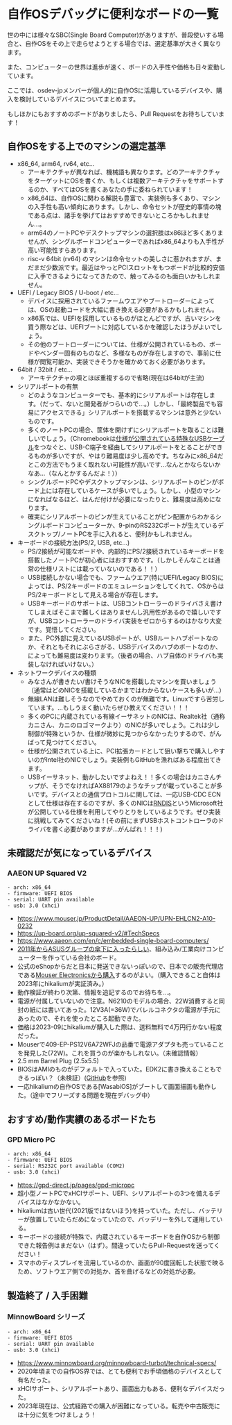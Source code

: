 # 自作OSデバッグに便利なボードの一覧

世の中には様々なSBC(Single Board Computer)がありますが、普段使いする場合と、自作OSをその上で走らせようとする場合では、選定基準が大きく異なります。

また、コンピューターの世界は進歩が速く、ボードの入手性や価格も日々変動しています。

ここでは、osdev-jpメンバーが個人的に自作OSに活用しているデバイスや、購入を検討しているデバイスについてまとめます。

もしほかにもおすすめのボードがありましたら、Pull Requestをお待ちしています！

## 自作OSをする上でのマシンの選定基準

- x86_64, arm64, rv64, etc...
  - アーキテクチャが異なれば、機械語も異なります。どのアーキテクチャをターゲットにOSを書くか、もしくは複数アーキテクチャをサポートするのか、すべてはOSを書くあなたの手に委ねられています！
  - x86_64は、自作OSに関わる解説も豊富で、実装例も多くあり、マシンの入手性も高い傾向にあります。しかし、命令セットが歴史的事情の塊である点は、諸手を挙げてはおすすめできないところかもしれません…。
  - arm64のノートPCやデスクトップマシンの選択肢はx86ほど多くありませんが、シングルボードコンピューターであればx86_64よりも入手性が高い可能性すらあります。
  - risc-v 64bit (rv64) のマシンは命令セットの美しさに惹かれますが、まだまだ少数派です。最近はやっとPCIスロットをもつボードが比較的安価に入手できるようになってきたので、触ってみるのも面白いかもしれません。
- UEFI / Legacy BIOS / U-boot / etc...
  - デバイスに採用されているファームウエアやブートローダーによっては、OSの起動コードを大幅に書き換える必要があるかもしれません。
  - x86系では、UEFIを採用しているものがほとんどですが、古いマシンを買う際などは、UEFIブートに対応しているかを確認したほうがよいでしょう。
  - その他のブートローダーについては、仕様が公開されているもの、ボードやベンダー固有のものなど、多様なものが存在しますので、事前に仕様が閲覧可能か、実装できそうかを確かめておく必要があります。
- 64bit / 32bit / etc...
  - アーキテクチャの項とほぼ重複するので省略(現在は64bitが主流)
- シリアルポートの有無
  - どのようなコンピューターでも、基本的にシリアルポートは存在します。（だって、ないと開発者がつらいので…。）しかし、「最終製品でも容易にアクセスできる」シリアルポートを搭載するマシンは意外と少ないものです。
  - 多くのノートPCの場合、筐体を開けずにシリアルポートを取ることは難しいでしょう。（Chromebookは[仕様が公開されている特殊なUSBケーブル](https://chromium.googlesource.com/chromiumos/third_party/hdctools/+/HEAD/docs/ccd.md#making-your-own-suzyq)をつなぐと、USB-C端子を経由してシリアルポートをとることができるものが多いですが、やはり難易度は少し高めです。ちなみにx86_64だとこの方法でもうまく取れない可能性が高いです…なんとかならないかなあ…（なんとかするんだよ！））
  - シングルボードPCやデスクトップマシンは、シリアルポートのピンがボード上には存在しているケースが多いでしょう。しかし、小型のマシンになればなるほど、はんだ付けが必要になったりと、難易度は高めになります。
  - 確実にシリアルポートのピンが生えていることがピン配置からわかるシングルボードコンピューターか、9-pinのRS232Cポートが生えているデスクトップ/ノートPCを手に入れると、便利かもしれません。
- キーボードの接続方法(PS/2, USB, etc...)
  - PS/2接続が可能なボードや、内部的にPS/2接続されているキーボードを搭載したノートPCが初心者にはおすすめです。（しかしそんなことは通常の仕様リストには載っていないのである！！）
  - USB接続しかない場合でも、ファームウエア(特にUEFI/Legacy BIOS)によっては、PS/2キーボードのエミュレーションをしてくれて、OSからはPS/2キーボードとして見える場合が存在します。
  - USBキーボードのサポートは、USBコントローラーのドライバさえ書けてしまえばそこまで難しくはありませんし汎用性があるので嬉しいですが、USBコントローラーのドライバ実装をゼロからするのはかなり大変です。覚悟してください。
  - また、PC外部に見えているUSBポートが、USBルートハブポートなのか、それともそれにぶらさがる、USBデバイスのハブのポートなのか、によっても難易度は変わります。（後者の場合、ハブ自体のドライバも実装しなければいけない。）
- ネットワークデバイスの種類
  - みなさんが書きたい/書けそうなNICを搭載したマシンを買いましょう（通常はどのNICを搭載しているかまではわからないケースも多いが…）
  - 無線LANは難しそうなのでやめておくのが無難です。Linuxですら苦労しています。…もしうまく動いたらぜひ教えてください！！！
  - 多くのPCに内蔵されている有線イーサネットのNICは、Realtek社（通称カニさん、カニのロゴマークより）のNICが多いでしょう。これは少し制御が特殊というか、仕様が微妙に見つからなかったりするので、がんばって見つけてください。
  - 仕様が公開されている上に、PCI拡張カードとして狙い撃ちで購入しやすいのがIntel社のNICでしょう。実装例もGitHubを漁ればある程度出てきます。
  - USBイーサネット、動かしたいですよねえ！！多くの場合はカニさんチップが、そうでなければAX88179のようなチップが載っていることが多いです。デバイスとの通信プロトコルに関しては、一応USB-CDC ECNとして仕様は存在するのですが、多くのNICは[RNDIS](https://learn.microsoft.com/ja-jp/windows-hardware/drivers/network/remote-ndis-communication)というMicrosoft社が公開している仕様を利用してやりとりをしているようです。ぜひ実装に挑戦してみてくださいね！(その前にまずUSBホストコントローラのドライバを書く必要がありますが…がんばれ！！！)

## 未確認だが気になっているデバイス

### AAEON UP Squared V2
```
- arch: x86_64
- firmware: UEFI BIOS
- serial: UART pin available
- usb: 3.0 (xhci)
```
- https://www.mouser.jp/ProductDetail/AAEON-UP/UPN-EHLCN2-A10-0232
- https://up-board.org/up-squared-v2/#TechSpecs
- https://www.aaeon.com/en/c/embedded-single-board-computers/
- [2011年からASUSグループの傘下に入ったらしい](https://www.aaeon.com/en/about/company-profile)、組み込み/工業向けコンピューターを作っている会社のボード。
- 公式のeShopからだと日本に発送できないっぽいので、日本での販売代理店である[Mouser Electronicsから購入](https://www.mouser.jp/c/?m=AAEON)するのがよい。（購入できること自体は2023年にhikaliumが実証済み。）
- 動作検証が終わり次第、情報を追記するのでお待ちを…。
- 電源が付属していないので注意。N6210のモデルの場合、22W消費すると同封の紙には書いてあった。12V3A(=36W)でバレルコネクタの電源が手元にあったので、それを使ったところ起動できた。
- 価格は2023-09にhikaliumが購入した際は、送料無料で4万円行かない程度だった。
- Mouserで409-EP-PS12V6A72WFJの品番で電源アダプタも売っていることを発見した(72W)。これを買うのが楽かもしれない。（未確認情報）
- 2.5 mm Barrel Plug (2.5x5.5)
- BIOSはAMIのものがデフォルトで入っていた。EDK2に書き換えることもできるっぽい？（未検証）([GitHub](https://github.com/up-board/up-community/wiki/Firmware)を参照)
- 一応hikaliumの自作OSである[WasabiOS]がブートして画面描画も動作した。（途中でフリーズする問題を現在デバッグ中）

## おすすめ/動作実績のあるボードたち

### GPD Micro PC

```
- arch: x86_64
- firmware: UEFI BIOS
- serial: RS232C port available (COM2)
- usb: 3.0 (xhci)
```

- https://gpd-direct.jp/pages/gpd-micropc
- 超小型ノートPCでxHCIサポート、UEFI、シリアルポートの3つを備えるデバイスはなかなかない。
- hikaliumは古い世代(2021版ではないほう)を持っていた。ただし、バッテリーが放置していたらだめになっていたので、バッデリーを外して運用している。
- キーボードの接続が特殊で、内蔵されているキーボードを自作OSから制御できた報告例はまだない（はず）。間違っていたらPull-Requestを送ってください！
- スマホのディスプレイを流用しているのか、画面が90度回転した状態で映るため、ソフトウエア側での対処か、首を曲げるなどの対処が必要。

## 製造終了 / 入手困難

### MinnowBoard シリーズ

```
- arch: x86_64
- firmware: UEFI BIOS
- serial: UART pin available
- usb: 3.0 (xhci)
```

- https://www.minnowboard.org/minnowboard-turbot/technical-specs/
- 2020年頃までの自作OS界では、とても便利でお手頃価格のデバイスとして有名だった。
- xHCIサポート、シリアルポートあり、画面出力もある、便利なデバイスだった。
- 2023年現在は、公式経路での購入が困難になっている。転売や中古販売には十分に気をつけましょう！
